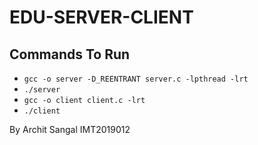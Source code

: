 # EDU-SERVER-CLIENT

## Commands To Run

- `gcc -o server -D_REENTRANT server.c -lpthread -lrt`
- `./server`
- `gcc -o client client.c -lrt`
- `./client`

By Archit Sangal
IMT2019012